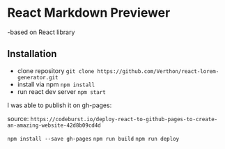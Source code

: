 # React Markdown Previewer

-based on React library
## Installation

- clone repository 
`git clone https://github.com/Verthon/react-lorem-generator.git`
- install via npm
`npm install`
- run react dev server
`npm start`


I was able to publish it on gh-pages:

source: `https://codeburst.io/deploy-react-to-github-pages-to-create-an-amazing-website-42d8b09cd4d`

`npm install --save gh-pages`
`npm run build`
`npm run deploy`